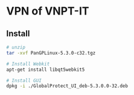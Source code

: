 # VPN of VNPT-IT
## Install
```sh
# unzip
tar -xvf PanGPLinux-5.3.0-c32.tgz 

# Install Webkit
apt-get install libqt5webkit5

# Install GUI
dpkg -i ./GlobalProtect_UI_deb-5.3.0.0-32.deb

```